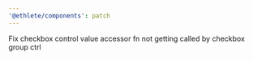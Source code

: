 ```yaml
---
'@ethlete/components': patch
---
```


Fix checkbox control value accessor fn not getting called by checkbox group ctrl
